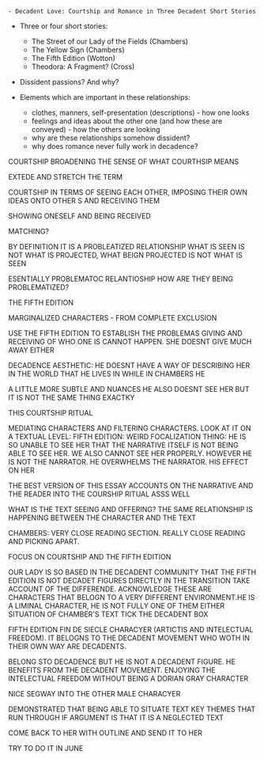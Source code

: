	- Decadent Love: Courtship and Romance in Three Decadent Short Stories
- Three or four short stories:
	- The Street of our Lady of the Fields (Chambers)
	- The Yellow Sign (Chambers)
	- The Fifth Edition (Wotton)
	- Theodora: A Fragment? (Cross)

- Dissident passions? And why?

- Elements which are important in these relationships:
	- clothes, manners, self-presentation (descriptions) - how one looks
	- feelings and ideas about the other one (and how these are conveyed) - how the others are looking
	- why are these relationships somehow dissident?
	- why does romance never fully work in decadence?

COURTSHIP BROADENING THE SENSE OF WHAT COURTHSIP MEANS

EXTEDE AND STRETCH THE TERM 

COURTSHIP IN TERMS OF SEEING EACH OTHER, IMPOSING THEIR OWN IDEAS ONTO OTHER S AND RECEIVING THEM


SHOWING ONESELF AND BEING RECEIVED


MATCHING? 

BY DEFINITION IT IS A PROBLEATIZED RELATIONSHIP
WHAT IS SEEN IS NOT WHAT IS PROJECTED, WHAT BEIGN PROJECTED IS NOT WHAT IS SEEN

ESENTIALLY PROBLEMATOC RELANTIOSHIP
HOW ARE THEY BEING PROBLEMATIZED?

THE FIFTH EDITION 

MARGINALIZED CHARACTERS - FROM COMPLETE EXCLUSION

USE THE FIFTH EDITION TO ESTABLISH THE PROBLEMAS
GIVING AND RECEIVING OF WHO ONE IS CANNOT HAPPEN. SHE DOESNT GIVE MUCH AWAY EITHER

DECADENCE AESTHETIC: HE DOESNT HAVE A WAY OF DESCRIBING HER IN THE WORLD THAT HE LIVES IN 
WHILE IN CHAMBERS HE 

A LITTLE MORE SUBTLE AND NUANCES
HE ALSO DOESNT SEE HER BUT IT IS NOT THE SAME THING EXACTKY

THIS COURTSHIP RITUAL 

MEDIATING CHARACTERS AND FILTERING CHARACTERS.
LOOK AT IT ON A TEXTUAL LEVEL:
FIFTH EDITION: WEIRD FOCALIZATION THING: HE IS SO UNABLE TO SEE HER THAT THE NARRATIVE ITSELF IS NOT BEING ABLE TO SEE HER. WE ALSO CANNOT SEE HER PROPERLY. HOWEVER HE IS NOT THE NARRATOR. HE OVERWHELMS THE NARRATOR. HIS EFFECT ON HER 

THE BEST VERSION OF THIS ESSAY ACCOUNTS ON 
THE NARRATIVE AND THE READER INTO THE COURSHIP RITUAL ASSS WELL

WHAT IS THE TEXT SEEING AND OFFERING?
THE SAME RELATIONSHIP IS HAPPENING BETWEEN THE CHARACTER AND THE TEXT

CHAMBERS: VERY CLOSE READING SECTION. REALLY CLOSE READING AND PICKING APART.

FOCUS ON COURTSHIP AND THE FIFTH EDITION

OUR LADY IS SO BASED IN THE DECADENT COMMUNITY THAT 
THE FIFTH EDITION IS NOT DECADET FIGURES DIRECTLY
IN THE TRANSITION TAKE ACCOUNT OF THE DIFFERENDE. ACKNOWLEDGE THESE ARE CHARACTERS THAT BELOGN TO A VERY DIFFERENT ENVIRONMENT.HE IS A LIMINAL CHARACTER, HE IS NOT FULLY ONE OF THEM EITHER
SITUATION OF CHAMBER'S TEXT
TICK THE DECADENT BOX 

FIFTH EDITION FIN DE SIECLE CHARACYER (ARTICTIS AND INTELECTUAL FREEDOM). IT BELOGNS TO THE DECADENT MOVEMENT WHO WOTH IN THEIR OWN WAY ARE DECADENTS. 


BELONG STO DECADENCE BUT HE IS NOT A DECADENT FIGURE. HE BENEFITS FROM THE DECADENT MOVEMENT. ENJOYING THE INTELECTUAL FREEDOM WITHOUT BEING A DORIAN GRAY CHARACTER

NICE SEGWAY INTO THE OTHER MALE CHARACYER


DEMONSTRATED THAT BEING ABLE TO SITUATE TEXT
KEY THEMES THAT RUN THROUGH
IF ARGUMENT IS THAT IT IS A NEGLECTED TEXT 


COME BACK TO HER WITH OUTLINE AND SEND IT TO HER 

TRY TO DO IT IN JUNE